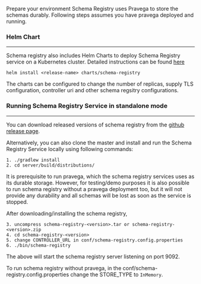 <!--
Copyright (c) Dell Inc., or its subsidiaries. All Rights Reserved.

Licensed under the Apache License, Version 2.0 (the "License");
you may not use this file except in compliance with the License.
You may obtain a copy of the License at

    http://www.apache.org/licenses/LICENSE-2.0
-->


Prepare your environment 
Schema Registry uses Pravega to store the schemas durably. Following steps assumes you have pravega deployed and running. 

### Helm Chart
-----------------------------

Schema registry also includes Helm Charts to deploy Schema Registry service on a Kubernetes cluster.
Detailed instructions can be found [here](https://github.com/pravega/schema-registry/blob/master/charts/schema-registry/README.md)

```
helm install <release-name> charts/schema-registry
```
The charts can be configured to change the number of replicas, supply TLS configuration, controller uri and other schema regsitry configurations. 

### Running Schema Registry Service in standalone mode
-----------------------------

You can download released versions of schema registry from the [github release page](https://github.com/pravega/schema-registry/releases).

Alternatively, you can also clone the master and install and run the Schema Registry Service locally using following commands:
```
1. ./gradlew install
2. cd server/build/distributions/
```

It is prerequisite to run pravega, which the schema registry services uses as its durable storage. 
However, for testing/demo purposes it is also possible to run schema registry without a pravega deployment too, but it will not provide any durability and all schemas will be lost as soon as the service is stopped.
  
After downloading/installing the schema registry, 
```
3. uncompress schema-registry-<version>.tar or schema-registry-<version>.zip
4. cd schema-registry-<version>
5. change CONTROLLER_URL in conf/schema-registry.config.properties
6. ./bin/schema-registry
```
The above will start the schema registry server listening on port 9092. 

To run schema registry without pravega, in the conf/schema-registry.config.properties change the STORE_TYPE to `InMemory`. 

